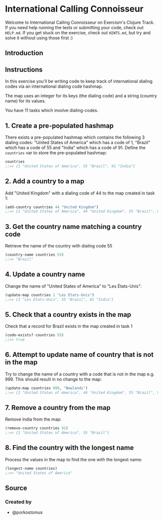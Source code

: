# International Calling Connoisseur

Welcome to International Calling Connoisseur on Exercism's Clojure Track.
If you need help running the tests or submitting your code, check out `HELP.md`.
If you get stuck on the exercise, check out `HINTS.md`, but try and solve it without using those first :)

## Introduction

<!-- TODO: add introduction -->

## Instructions

In this exercise you'll be writing code to keep track of international dialing codes via an international dialing code hashmap.

The map uses an integer for its keys (the dialing code) and a string (country name) for its values.

You have 11 tasks which involve dialing-codes.

## 1. Create a pre-populated hashmap

There exists a pre-populated hashmap which contains the following 3 dialing codes: "United States of America" which has a code of 1, "Brazil" which has a code of 55 and "India" which has a code of 91. Define the `countries` var to store the pre-populated hashmap:

```clojure
countries
;;=> {1 "United States of America", 55 "Brazil", 91 "India"}
```

## 2. Add a country to a map

Add "United Kingdom" with a dialing code of 44 to the map created in task 1:

```clojure
(add-country countries 44 "United Kingdom")
;;=> {1 "United States of America", 44 "United Kingdom", 55 "Brazil", 91 "India"}
```

## 3. Get the country name matching a country code

Retrieve the name of the country with dialing code 55

```clojure
(country-name countries 55)
;;=> "Brazil"
```

## 4. Update a country name

Change the name of "United States of America" to "Les États-Unis":

```clojure
(update-map countries 1 "Les États-Unis")
;;=> {1 "Les États-Unis", 55 "Brazil", 91 "India"}
```

## 5. Check that a country exists in the map

Check that a record for Brazil exists in the map created in task 1

```clojure
(code-exists? countries 55)
;;=> true
```

## 6. Attempt to update name of country that is not in the map

Try to change the name of a country with a code that is not in the map e.g. 999. This should result in no change to the map:

```clojure
(update-map countries 999, "Newlands")
;;=> {1 "United States of America", 44 "United Kingdom", 55 "Brazil", 91 "India"}
```

## 7. Remove a country from the map

Remove India from the map:

```clojure
(remove-country countries 91)
;;=> {1 "United States of America", 55 "Brazil"}
```

## 8. Find the country with the longest name

Process the values in the map to find the one with the longest name:

```clojure
(longest-name countries)
;;=> "United States of America"
```

## Source

### Created by

- @porkostomus